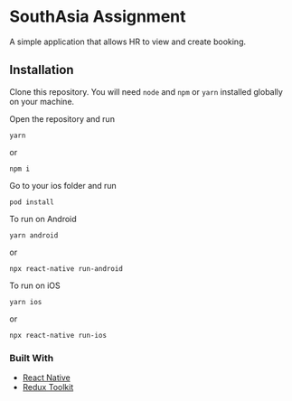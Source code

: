 # SouthAsia Assignment

A simple application that allows HR to view and create booking.

## Installation

Clone this repository. You will need `node` and `npm` or `yarn` installed globally on your machine.  

Open the repository and run

```
yarn
```

or

```
npm i
```

Go to your ios folder and run

```podfile
pod install
```

To run on Android

```
yarn android
```

or

```
npx react-native run-android
```

To run on iOS

```
yarn ios
```

or

```
npx react-native run-ios
```

### Built With

* [React Native](https://reactnative.dev/)
* [Redux Toolkit](https://redux-toolkit.js.org/)
